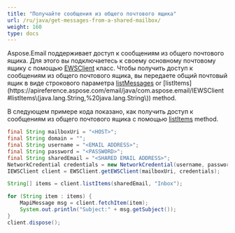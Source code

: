 ```yaml
---
title: "Получайте сообщения из общего почтового ящика"
url: /ru/java/get-messages-from-a-shared-mailbox/
weight: 160
type: docs
---
```



Aspose.Email поддерживает доступ к сообщениям из общего почтового ящика. Для этого вы подключаетесь к своему основному почтовому ящику с помощью [EWSClient](https://apireference.aspose.com/email/java/com.aspose.email/ewsclient) класс. Чтобы получить доступ к сообщениям из общего почтового ящика, вы передаете общий почтовый ящик в виде строкового параметра [listMessages](https://apireference.aspose.com/email/java/com.aspose.email/IEWSClient#listMessages\(java.lang.String,%20java.lang.String,%20boolean\)) or [listItems](https://apireference.aspose.com/email/java/com.aspose.email/IEWSClient#listItems\(java.lang.String,%20java.lang.String\)) method.

В следующем примере кода показано, как получить доступ к сообщениям из общего почтового ящика с помощью [listItems](https://apireference.aspose.com/email/java/com.aspose.email/IEWSClient#listItems\(java.lang.String,%20java.lang.String\)) method.

~~~Java
final String mailboxUri = "<HOST>";
final String domain = "";
final String username = "<EMAIL ADDRESS>";
final String password = "<PASSWORD>";
final String sharedEmail = "<SHARED EMAIL ADDRESS>";
NetworkCredential credentials = new NetworkCredential(username, password, domain);
IEWSClient client = EWSClient.getEWSClient(mailboxUri, credentials);

String[] items = client.listItems(sharedEmail, "Inbox");

for (String item : items) {
    MapiMessage msg = client.fetchItem(item);
    System.out.println("Subject:" + msg.getSubject());
}
client.dispose();
~~~